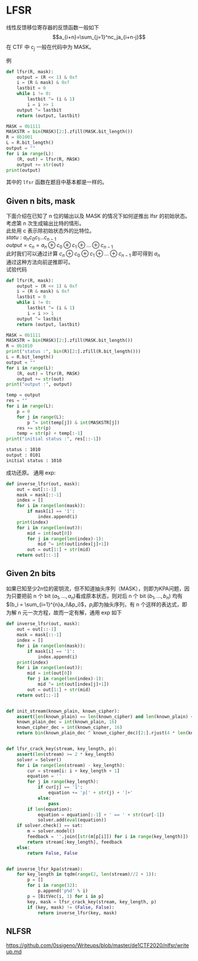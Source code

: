 # LFSR

线性反馈移位寄存器的反馈函数一般如下  
$$a_{i+n}=\sum_{j=1}^nc_ja_{i+n-j}$$
在 CTF 中 $c_j$ 一般在代码中为 MASK。

例

```py
def lfsr(R, mask):
    output = (R << 1) & 0xf
    i = (R & mask) & 0xf
    lastbit = 0
    while i != 0:
        lastbit ^= (i & 1)
        i = i >> 1
    output ^= lastbit
    return (output, lastbit)

MASK = 0b1111
MASKSTR = bin(MASK)[2:].zfill(MASK.bit_length())
R = 0b1001
L = R.bit_length()
output = ""
for i in range(L):
    (R, out) = lfsr(R, MASK)
    output += str(out)
print(output)
```

其中的 `lfsr` 函数在题目中基本都是一样的。  

## Given n bits, mask

下面介绍在已知了 n 位的输出以及 MASK 的情况下如何逆推出 lfsr 的初始状态。  
考虑第 n 次生成输出比特的情形。  
此处用 c 表示除初始状态外的比特位。  
$statu:a_nc_0c_1...c_{n-1}$  
$output=c_n=a_n\oplus c_0\oplus c_1\oplus ...\oplus c_{n-1}$  
此时我们可以通过计算 $c_n\oplus c_0\oplus c_1\oplus ...\oplus c_{n-1}$ 即可得到 $a_n$  
通过这种方法向前逆推即可。  
试验代码

```py
def lfsr(R, mask):
    output = (R << 1) & 0xf
    i = (R & mask) & 0xf
    lastbit = 0
    while i != 0:
        lastbit ^= (i & 1)
        i = i >> 1
    output ^= lastbit
    return (output, lastbit)

MASK = 0b1111
MASKSTR = bin(MASK)[2:].zfill(MASK.bit_length())
R = 0b1010
print("status :", bin(R)[2:].zfill(R.bit_length()))
L = R.bit_length()
output = ""
for i in range(L):
    (R, out) = lfsr(R, MASK)
    output += str(out)
print("output :", output)

temp = output
res = ""
for i in range(L):
    p = 0
    for j in range(L):
        p ^= int(temp[j]) & int(MASKSTR[j])
    res += str(p)
    temp = str(p) + temp[:-1]
print("initial status :", res[::-1])
```

```txt
status : 1010
output : 0101
initial status : 1010
```

成功还原。
通用 exp:

```py
def inverse_lfsr(out, mask):
    out = out[::-1]
    mask = mask[::-1]
    index = []
    for i in range(len(mask)):
        if mask[i] == '1':
            index.append(i)
    print(index)
    for i in range(len(out)):
        mid = int(out[0])
        for j in range(len(index)-1):
            mid ^= int(out[index[j]+1])
        out = out[1:] + str(mid)
    return out[::-1]
```

## Given 2n bits

如果已知至少2n位的密钥流，但不知道抽头序列（MASK），则即为KPA问题，因为只要把前 n 个 bit $(a_1,\dots,a_n)$看成原本状态，则对后 n 个 bit $(b_1, \dots, b_n)$ 均有 $(b_i = \sum_{i=1}^{n}a_i\&p_i)$，$p_i$即为抽头序列，有 n 个这样的表达式，即为解 n 元一次方程，故而一定有解，通用 exp 如下

```py
def inverse_lfsr(out, mask):
    out = out[::-1]
    mask = mask[::-1]
    index = []
    for i in range(len(mask)):
        if mask[i] == '1':
            index.append(i)
    print(index)
    for i in range(len(out)):
        mid = int(out[0])
        for j in range(len(index)-1):
            mid ^= int(out[index[j]+1])
        out = out[1:] + str(mid)
    return out[::-1]


def init_stream(known_plain, known_cipher):
    assert(len(known_plain) == len(known_cipher) and len(known_plain) <= 24)
    known_plain_dec = int(known_plain, 16)
    known_cipher_dec = int(known_cipher, 16)
    return bin(known_plain_dec ^ known_cipher_dec)[2:].rjust(4 * len(known_plain), '0')


def lfsr_crack_key(stream, key_length, p):
    assert(len(stream) >= 2 * key_length)
    solver = Solver()
    for i in range(len(stream) - key_length):
        cur = stream[i: i + key_length + 1]
        equation = ''
        for j in range(key_length):
            if cur[j] == '1':
                equation += 'p[' + str(j) + ']+'
            else:
                pass
        if len(equation):
            equation = equation[:-1] + ' == ' + str(cur[-1])
            solver.add(eval(equation))
    if solver.check() == sat:
        m = solver.model()
        feedback = ''.join([str(m[p[i]]) for i in range(key_length)])
        return stream[:key_length], feedback
    else:
        return False, False


def inverse_lfsr_kpa(stream):
    for key_length in tqdm(range(2, len(stream)//2 + 1)):
        p = []
        for i in range(32):
            p.append('p%d' % i)
        p = [BitVec(i, 1) for i in p]
        key, mask = lfsr_crack_key(stream, key_length, p)
        if (key, mask) != (False, False):
            return inverse_lfsr(key, mask)
```

## NLFSR

<https://github.com/0ssigeno/Writeups/blob/master/de1CTF2020/nlfsr/writeup.md>
